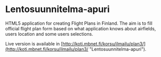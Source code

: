 # Lentosuunnitelma-apuri #

HTML5 application for creating Flight Plans in Finland.
The aim is to fill official flight plan form based on what application knows about airfields, users location and some users selections.

Live version is available in [http://koti.mbnet.fi/korsu/ilmailu/plan3/](http://koti.mbnet.fi/korsu/ilmailu/plan3/ "Lentosuunnitelma-apuri").

